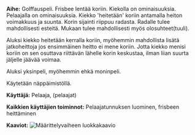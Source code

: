 **Aihe:** Golffauspeli. Frisbee lentää koriin.
Kiekolla on ominaisuuksia. Pelaajalla on ominaisuuksia. Kiekko 'heitetään' koriin antamalla heiton voimakkuus ja suunta. Korin sijainti riippuu radasta. Radalle tulee mahdollisesti esteitä. Mukaan tulee mahdollisesti myös olosuhteet(tuuli).

Aluksi kiekko heitetään kerralla koriin, myöhemmin mahdollista lisätä jatkoheittoja jos ensimmäinen heitto ei mene koriin. Jotta kiekko menisi koriin on sen osuttava riittävän lähelle korin keskustaa, ilman liian suurta jäljelle jäävää voimaa.

Aluksi yksinpeli, myöhemmin ehkä moninpeli.

Käytetään näppäimistöllä.

**Käyttäjä:** Pelaaja, (pelaajat)

**Kaikkien käyttäjien toiminnot:** Pelaajatunnuksen luominen, frisbeen heittäminen

**Kaaviot:** ![Määrittelyvaiheen luokkakaavio](/home/twviiala/golf/dokumentaatio/Kaaviot/luokkakaavio.jpg)
